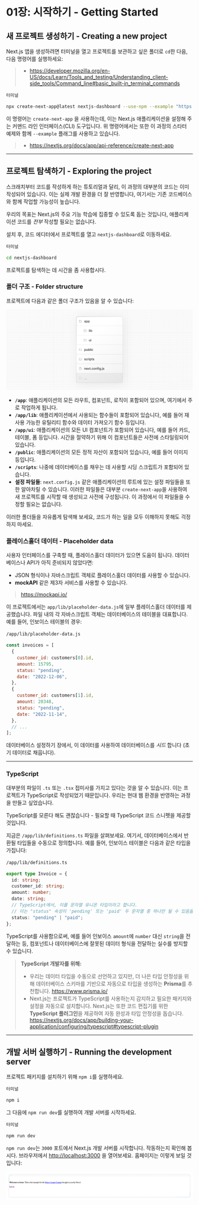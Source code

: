 # 01장: 시작하기 - Getting Started

## 새 프로젝트 생성하기 - Creating a new project

Next.js 앱을 생성하려면 터미널을 열고 프로젝트를 보관하고 싶은 폴더로 `cd`한 다음, 다음 명령어를 실행하세요:

> -  <https://developer.mozilla.org/en-US/docs/Learn/Tools_and_testing/Understanding_client-side_tools/Command_line#basic_built-in_terminal_commands>

`터미널`

```bash
npx create-next-app@latest nextjs-dashboard --use-npm --example "https://github.com/vercel/next-learn/tree/main/dashboard/starter-example"
```

이 명령어는 `create-next-app` 을 사용하는데, 이는 Next.js 애플리케이션을 설정해 주는 커맨드 라인 인터페이스(CLI) 도구입니다. 위 명령어에서는 또한 이 과정의 스타터 예제와 함께 `--example` 플래그를 사용하고 있습니다.

> -  <https://nextjs.org/docs/app/api-reference/create-next-app>

---

## 프로젝트 탐색하기 - Exploring the project

스크래치부터 코드를 작성하게 하는 튜토리얼과 달리, 이 과정의 대부분의 코드는 이미 작성되어 있습니다. 이는 실제 개발 환경을 더 잘 반영합니다, 여기서는 기존 코드베이스와 함께 작업할 가능성이 높습니다.

우리의 목표는 Next.js의 주요 기능 학습에 집중할 수 있도록 돕는 것입니다, 애플리케이션 코드를 _전부_ 작성할 필요는 없습니다.

설치 후, 코드 에디터에서 프로젝트를 열고 `nextjs-dashboard`로 이동하세요.

`터미널`

```bash
cd nextjs-dashboard
```

프로젝트를 탐색하는 데 시간을 좀 사용합시다.

### 폴더 구조 - Folder structure

프로젝트에 다음과 같은 폴더 구조가 있음을 알 수 있습니다:

![/assets/Learn_Nextjs/image_url__2Flearn_2Flight_2Flea_a3a091f050ea4c078.png](/assets/Learn_Nextjs/image_url__2Flearn_2Flight_2Flea_a3a091f050ea4c078.png)

- **`/app`**: 애플리케이션의 모든 라우트, 컴포넌트, 로직이 포함되어 있으며, 여기에서 주로 작업하게 됩니다.
- **`/app/lib`**: 애플리케이션에서 사용되는 함수들이 포함되어 있습니다, 예를 들어 재사용 가능한 유틸리티 함수와 데이터 가져오기 함수 등입니다.
- **`/app/ui`**: 애플리케이션의 모든 UI 컴포넌트가 포함되어 있습니다, 예를 들어 카드, 테이블, 폼 등입니다. 시간을 절약하기 위해 이 컴포넌트들은 사전에 스타일링되어 있습니다.
- **`/public`**: 애플리케이션의 모든 정적 자산이 포함되어 있습니다, 예를 들어 이미지 등입니다.
- **`/scripts`**: 나중에 데이터베이스를 채우는 데 사용할 시딩 스크립트가 포함되어 있습니다.
- **설정 파일들**: `next.config.js` 같은 애플리케이션의 루트에 있는 설정 파일들을 또한 알아차릴 수 있습니다. 이러한 파일들은 대부분 `create-next-app`을 사용하여 새 프로젝트를 시작할 때 생성되고 사전에 구성됩니다. 이 과정에서 이 파일들을 수정할 필요는 없습니다.

이러한 폴더들을 자유롭게 탐색해 보세요, 코드가 하는 일을 모두 이해하지 못해도 걱정하지 마세요.

### 플레이스홀더 데이터 - Placeholder data

사용자 인터페이스를 구축할 때, 플레이스홀더 데이터가 있으면 도움이 됩니다. 데이터베이스나 API가 아직 준비되지 않았다면:

- JSON 형식이나 자바스크립트 객체로 플레이스홀더 데이터를 사용할 수 있습니다.
- **mockAPI** 같은 제3자 서비스를 사용할 수 있습니다.

> <https://mockapi.io/>

이 프로젝트에서는 `app/lib/placeholder-data.js`에 일부 플레이스홀더 데이터를 제공했습니다. 파일 내의 각 자바스크립트 객체는 데이터베이스의 테이블을 대표합니다. 예를 들어, 인보이스 테이블의 경우:

`/app/lib/placeholder-data.js`

```jsx
const invoices = [
  {
    customer_id: customers[0].id,
    amount: 15795,
    status: "pending",
    date: "2022-12-06",
  },
  {
    customer_id: customers[1].id,
    amount: 20348,
    status: "pending",
    date: "2022-11-14",
  },
  // ...
];
```

데이터베이스 설정하기 장에서, 이 데이터를 사용하여 데이터베이스를 _시드_ 합니다 (초기 데이터로 채웁니다).

---

### TypeScript

대부분의 파일이 `.ts` 또는 `.tsx` 접미사를 가지고 있다는 것을 알 수 있습니다. 이는 프로젝트가 TypeScript로 작성되었기 때문입니다. 우리는 현대 웹 환경을 반영하는 과정을 만들고 싶었습니다.

TypeScript를 모른다 해도 괜찮습니다 - 필요할 때 TypeScript 코드 스니펫을 제공할 것입니다.

지금은 `/app/lib/definitions.ts` 파일을 살펴보세요. 여기서, 데이터베이스에서 반환될 타입들을 수동으로 정의합니다. 예를 들어, 인보이스 테이블은 다음과 같은 타입을 가집니다:

`/app/lib/definitions.ts`

```ts
export type Invoice = {
  id: string;
  customer_id: string;
  amount: number;
  date: string;
  // TypeScript에서, 이를 문자열 유니온 타입이라고 합니다.
  // 이는 "status" 속성이 'pending' 또는 'paid' 두 문자열 중 하나만 될 수 있음을 의미합니다.
  status: "pending" | "paid";
};
```

TypeScript를 사용함으로써, 예를 들어 인보이스 `amount`에 `number` 대신 `string`을 전달하는 등, 컴포넌트나 데이터베이스에 잘못된 데이터 형식을 전달하는 실수를 방지할 수 있습니다.

> **TypeScript 개발자를 위해:**
>
> - 우리는 데이터 타입을 수동으로 선언하고 있지만, 더 나은 타입 안정성을 위해 데이터베이스 스키마를 기반으로 자동으로 타입을 생성하는 **Prisma**를 추천합니다.
>   <https://www.prisma.io/>
> - Next.js는 프로젝트가 TypeScript를 사용하는지 감지하고 필요한 패키지와 설정을 자동으로 설치합니다. Next.js는 또한 코드 편집기를 위한 **TypeScript 플러그인**을 제공하여 자동 완성과 타입 안정성을 돕습니다.
>   <https://nextjs.org/docs/app/building-your-application/configuring/typescript#typescript-plugin>

---

## 개발 서버 실행하기 - Running the development server

프로젝트 패키지를 설치하기 위해 `npm i`를 실행하세요.

`터미널`

```bash
npm i
```

그 다음에 `npm run dev`를 실행하여 개발 서버를 시작하세요.

`터미널`

```bash
npm run dev
```

`npm run dev`는 `3000` 포트에서 Next.js 개발 서버를 시작합니다. 작동하는지 확인해 봅시다. 브라우저에서 <http://localhost:3000> 을 열어보세요. 홈페이지는 이렇게 보일 것입니다:

![/assets/Learn_Nextjs/image_url__2Flearn_2Flight_2Facm_baf57d32775a4b73b.png](/assets/Learn_Nextjs/image_url__2Flearn_2Flight_2Facm_baf57d32775a4b73b.png)
